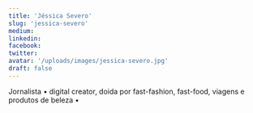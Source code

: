 ```yaml
---
title: 'Jéssica Severo'
slug: 'jessica-severo'
medium:
linkedin:
facebook:
twitter:
avatar: '/uploads/images/jessica-severo.jpg'
draft: false
---
```


Jornalista • digital creator, doida por fast-fashion, fast-food, viagens e produtos de beleza •

